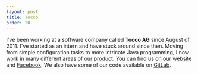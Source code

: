 ```yaml
---
layout: post
title: Tocco
order: 20
---
```

I've been working at a software company called **Tocco AG** since August of 2011.
I've started as an intern and have stuck around since then. Moving from simple configuration
tasks to more intricate Java programming, I now work in many different areas of our product.
You can find us on our [website](https://www.tocco.ch/) and [Facebook](https://www.facebook.com/tocco/).
We also have some of our code available on [GitLab](https://gitlab.com/toccoag).